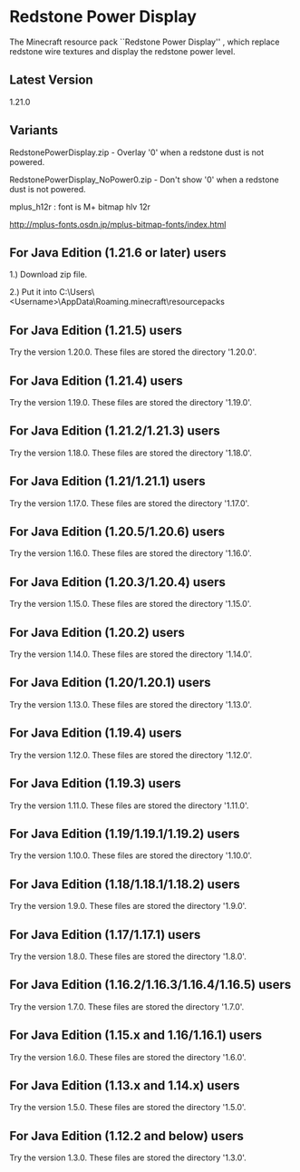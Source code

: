 # Redstone Power Display
The Minecraft resource pack ``Redstone Power Display'' , which replace redstone wire textures and display the redstone power level.

## Latest Version
1.21.0

## Variants
RedstonePowerDisplay.zip - Overlay '0' when a redstone dust is not powered.

RedstonePowerDisplay_NoPower0.zip - Don't show '0' when a redstone dust is not powered.

mplus_h12r : font is M+ bitmap hlv 12r

http://mplus-fonts.osdn.jp/mplus-bitmap-fonts/index.html

## For Java Edition (1.21.6 or later) users
1.) Download zip file.

2.) Put it into C:\Users\\\<Username\>\AppData\Roaming\.minecraft\resourcepacks

## For Java Edition (1.21.5) users
Try the version 1.20.0. These files are stored the directory '1.20.0'.

## For Java Edition (1.21.4) users
Try the version 1.19.0. These files are stored the directory '1.19.0'.

## For Java Edition (1.21.2/1.21.3) users
Try the version 1.18.0. These files are stored the directory '1.18.0'.

## For Java Edition (1.21/1.21.1) users
Try the version 1.17.0. These files are stored the directory '1.17.0'.

## For Java Edition (1.20.5/1.20.6) users
Try the version 1.16.0. These files are stored the directory '1.16.0'.

## For Java Edition (1.20.3/1.20.4) users
Try the version 1.15.0. These files are stored the directory '1.15.0'.

## For Java Edition (1.20.2) users
Try the version 1.14.0. These files are stored the directory '1.14.0'.

## For Java Edition (1.20/1.20.1) users
Try the version 1.13.0. These files are stored the directory '1.13.0'.

## For Java Edition (1.19.4) users
Try the version 1.12.0. These files are stored the directory '1.12.0'.

## For Java Edition (1.19.3) users
Try the version 1.11.0. These files are stored the directory '1.11.0'.

## For Java Edition (1.19/1.19.1/1.19.2) users
Try the version 1.10.0. These files are stored the directory '1.10.0'.

## For Java Edition (1.18/1.18.1/1.18.2) users
Try the version 1.9.0. These files are stored the directory '1.9.0'.

## For Java Edition (1.17/1.17.1) users
Try the version 1.8.0. These files are stored the directory '1.8.0'.

## For Java Edition (1.16.2/1.16.3/1.16.4/1.16.5) users
Try the version 1.7.0. These files are stored the directory '1.7.0'.

## For Java Edition (1.15.x and 1.16/1.16.1) users
Try the version 1.6.0. These files are stored the directory '1.6.0'.

## For Java Edition (1.13.x and 1.14.x) users
Try the version 1.5.0. These files are stored the directory '1.5.0'.

## For Java Edition (1.12.2 and below) users
Try the version 1.3.0. These files are stored the directory '1.3.0'.
